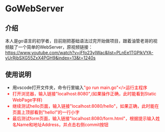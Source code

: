 # GoWebServer

## 介绍
本人是go语言的初学者，目前刚把基础语法过完开始做项目，跟着油管老哥的视频敲了一个简单的WebServer，原视频链接：https://www.youtube.com/watch?v=jFfo23yIWac&list=PLnEe1TGPlkVYA-yUrRjbSXG55ZxX4PGH9&index=13&t=1240s

## 使用说明
* 用vscode打开文件夹，命令行里输入<font color =red>"go run main.go"</>运行主程序
* 打开浏览器，输入链接"localhost:8080",(如果操作正确，此时能看到Static WebPage字样)
* 继续测试hello页面，输入链接"localhost:8080/hello"，如果正确，此时能在页面上顶部看到"hello!"的一行小字
* 最后测试form页面，输入链接"localhost:8080/form.html"，根据提示输入姓名Name和地址Address，并点击右侧commit按钮
